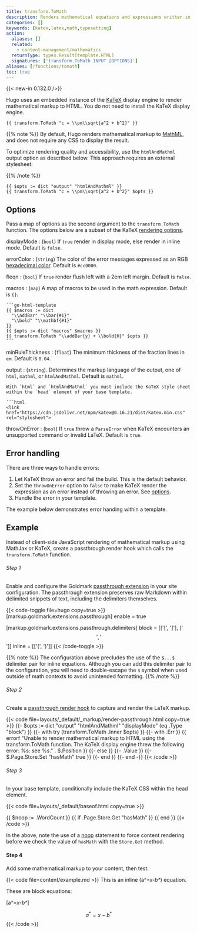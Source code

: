 ```yaml
---
title: transform.ToMath
description: Renders mathematical equations and expressions written in the LaTeX markup language.
categories: []
keywords: [katex,latex,math,typesetting]
action:
  aliases: []
  related:
    - content-management/mathematics
  returnType: types.Result[template.HTML]
  signatures: ['transform.ToMath INPUT [OPTIONS]']
aliases: [/functions/tomath]
toc: true
---
```


{{< new-in 0.132.0 />}}

Hugo uses an embedded instance of the [KaTeX] display engine to render mathematical markup to HTML. You do not need to install the KaTeX display engine.

[KaTeX]: https://katex.org/

```go-html-template
{{ transform.ToMath "c = \\pm\\sqrt{a^2 + b^2}" }}
```

{{% note %}}
By default, Hugo renders mathematical markup to [MathML], and does not require any CSS to display the result.

[MathML]: https://developer.mozilla.org/en-US/docs/Web/MathML

To optimize rendering quality and accessibility, use the `htmlAndMathml` output option as described below. This approach requires an external stylesheet.

{{% /note %}}

```go-html-template
{{ $opts := dict "output" "htmlAndMathml" }}
{{ transform.ToMath "c = \\pm\\sqrt{a^2 + b^2}" $opts }}
```

## Options

Pass a map of options as the second argument to the `transform.ToMath` function. The options below are a subset of the KaTeX [rendering options].

[rendering options]: https://katex.org/docs/options.html

displayMode
: (`bool`) If `true` render in display mode, else render in inline mode. Default is `false`.

errorColor
: (`string`) The color of the error messages expressed as an RGB [hexadecimal color]. Default is `#cc0000`.

[hexadecimal color]: https://developer.mozilla.org/en-US/docs/Web/CSS/hex-color

fleqn
: (`bool`) If `true` render flush left with a 2em left margin. Default is `false`.

macros
: (`map`) A map of macros to be used in the math expression. Default is `{}`.

    ```go-html-template
    {{ $macros := dict
      "\\addBar" "\\bar{#1}"
      "\\bold" "\\mathbf{#1}"
    }}
    {{ $opts := dict "macros" $macros }}
    {{ transform.ToMath "\\addBar{y} + \\bold{H}" $opts }}
    ```

minRuleThickness
: (`float`) The minimum thickness of the fraction lines in `em`. Default is `0.04`.

output
: (`string`). Determines the markup language of the output, one of `html`, `mathml`, or `htmlAndMathml`. Default is `mathml`.

    With `html` and `htmlAndMathml` you must include the KaTeX style sheet within the `head` element of your base template.

    ```html
    <link href="https://cdn.jsdelivr.net/npm/katex@0.16.21/dist/katex.min.css" rel="stylesheet">

throwOnError
: (`bool`) If `true` throw a `ParseError` when KaTeX encounters an unsupported command or invalid LaTeX. Default is `true`.

## Error handling

There are three ways to handle errors:

1. Let KaTeX throw an error and fail the build. This is the default behavior.
1. Set the `throwOnError` option to `false` to make KaTeX render the expression as an error instead of throwing an error. See [options](#options).
1. Handle the error in your template.

The example below demonstrates error handing within a template.

## Example

Instead of client-side JavaScript rendering of mathematical markup using MathJax or KaTeX, create a passthrough render hook which calls the `transform.ToMath` function.

###### Step 1

Enable and configure the Goldmark [passthrough extension] in your site configuration. The passthrough extension preserves raw Markdown within delimited snippets of text, including the delimiters themselves.

[passthrough extension]: /getting-started/configuration-markup/#passthrough

{{< code-toggle file=hugo copy=true >}}
[markup.goldmark.extensions.passthrough]
enable = true

[markup.goldmark.extensions.passthrough.delimiters]
block = [['\[', '\]'], ['$$', '$$']]
inline = [['\(', '\)']]
{{< /code-toggle >}}

{{% note %}}
The configuration above precludes the use of the `$...$` delimiter pair for inline equations. Although you can add this delimiter pair to the configuration, you will need to double-escape the `$` symbol when used outside of math contexts to avoid unintended formatting.
{{% /note %}}

###### Step 2

Create a [passthrough render hook] to capture and render the LaTeX markup.

[passthrough render hook]: /render-hooks/passthrough/

{{< code file=layouts/_default/_markup/render-passthrough.html copy=true >}}
{{- $opts := dict "output" "htmlAndMathml" "displayMode" (eq .Type "block") }}
{{- with try (transform.ToMath .Inner $opts) }}
  {{- with .Err }}
    {{ errorf "Unable to render mathematical markup to HTML using the transform.ToMath function. The KaTeX display engine threw the following error: %s: see %s." . $.Position }}
  {{- else }}
    {{- .Value }}
    {{- $.Page.Store.Set "hasMath" true }}
  {{- end }}
{{- end -}}
{{< /code >}}

###### Step 3

In your base template, conditionally include the KaTeX CSS within the head element.

{{< code file=layouts/_default/baseof.html copy=true >}}
<head>
  {{ $noop := .WordCount }}
  {{ if .Page.Store.Get "hasMath" }}
    <link href="https://cdn.jsdelivr.net/npm/katex@0.16.21/dist/katex.min.css" rel="stylesheet">
  {{ end }}
</head>
{{< /code >}}

In the above, note the use of a [noop](g) statement to force content rendering before we check the value of `hasMath` with the `Store.Get` method.

#### Step 4

Add some mathematical markup to your content, then test.

{{< code file=content/example.md >}}
This is an inline \(a^*=x-b^*\) equation.

These are block equations:

\[a^*=x-b^*\]

$$a^*=x-b^*$$
{{< /code >}}
